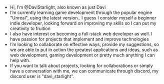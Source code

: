 - Hi, I’m @DaviStarlight, also known as just Davi
- I’m currently learning game development through the popular engine "Unreal", using the latest version.. I guess I consider myself a beginner indie developer, looking forward on improving my skills so I can put my creativity to fruition
- I also have interest on becoming a full-stack web developer as well. I have passion for projects that implement and improve technologies
- I’m looking to collaborate on effective ways, provide my suggestions, so we are able to put in action the greatest applications and ideas, such as web development, gaming development or pretty much anything I can help with.
- If you want to talk about projects, looking for collaborations or simply have a conversation with me, we can communicate through discord, my discord user is "davi_starlight".
